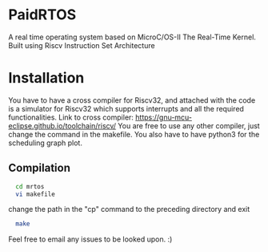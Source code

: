 # PaidRTOS
A real time operating system based on MicroC/OS-II The Real-Time Kernel.
Built using Riscv Instruction Set Architecture
# Installation
You have to have a cross compiler for Riscv32, and attached with the code is a simulator for Riscv32 which supports interrupts
and all the required functionalities.
Link to cross compiler: https://gnu-mcu-eclipse.github.io/toolchain/riscv/
You are free to use any other compiler, just change the command in the makefile.
You also have to have python3 for the scheduling graph plot.
## Compilation
```bash
  cd mrtos
  vi makefile
```
change the path in the "cp" command to the preceding directory and exit
```bash
  make
```

Feel free to email any issues to be looked upon. :)
